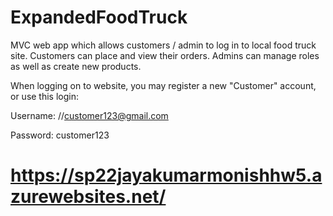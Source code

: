 # ExpandedFoodTruck

MVC web app which allows customers / admin to log in to local food truck site. Customers can place and view their orders. Admins can manage roles as well as create new products.

When logging on to website, you may register a new "Customer" account, or use this login:

Username: //<span></span>customer123@gmail.com


Password: customer123

# https://sp22jayakumarmonishhw5.azurewebsites.net/ #
